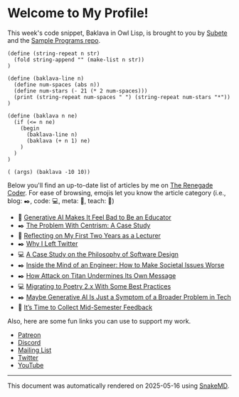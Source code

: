 # Welcome to My Profile!

This week's code snippet, Baklava in Owl Lisp, is brought to you by [Subete](https://subete.jeremygrifski.com/en/latest/) and the [Sample Programs repo](https://sampleprograms.io/).

```Owl Lisp
(define (string-repeat n str)
  (fold string-append "" (make-list n str))
)

(define (baklava-line n)
  (define num-spaces (abs n))
  (define num-stars (- 21 (* 2 num-spaces)))
  (print (string-repeat num-spaces " ") (string-repeat num-stars "*"))
)

(define (baklava n ne)
  (if (<= n ne)
    (begin
      (baklava-line n)
      (baklava (+ n 1) ne)
    )
  )
)

( (args) (baklava -10 10))
```

Below you'll find an up-to-date list of articles by me on [The Renegade Coder](https://therenegadecoder.com). For ease of browsing, emojis let you know the article category (i.e., blog: :black_nib:, code: :computer:, meta: :thought_balloon:, teach: :apple:)

- :apple: [Generative AI Makes It Feel Bad to Be an Educator](https://therenegadecoder.com/teach/generative-ai-makes-it-feel-bad-to-be-an-educator/)
- :black_nib: [The Problem With Centrism: A Case Study](https://therenegadecoder.com/blog/the-problem-with-centrism-a-case-study/)
- :apple: [Reflecting on My First Two Years as a Lecturer](https://therenegadecoder.com/teach/reflecting-on-my-first-two-years-as-a-lecturer/)
- :black_nib: [Why I Left Twitter](https://therenegadecoder.com/blog/why-i-left-twitter/)
- :computer: [A Case Study on the Philosophy of Software Design](https://therenegadecoder.com/code/a-case-study-on-the-philosophy-of-software-design/)
- :black_nib: [Inside the Mind of an Engineer: How to Make Societal Issues Worse](https://therenegadecoder.com/blog/inside-the-mind-of-an-engineer-how-to-make-societal-issues-worse/)
- :black_nib: [How Attack on Titan Undermines Its Own Message](https://therenegadecoder.com/blog/how-attack-on-titan-undermines-its-own-message/)
- :computer: [Migrating to Poetry 2.x With Some Best Practices](https://therenegadecoder.com/code/migrating-to-poetry-2-x-with-some-best-practices/)
- :black_nib: [Maybe Generative AI Is Just a Symptom of a Broader Problem in Tech](https://therenegadecoder.com/blog/maybe-generative-ai-is-just-a-symptom-of-a-broader-problem-in-tech/)
- :apple: [It’s Time to Collect Mid-Semester Feedback](https://therenegadecoder.com/teach/its-time-to-collect-mid-semester-feedback/)

Also, here are some fun links you can use to support my work.

- [Patreon](https://www.patreon.com/TheRenegadeCoder)
- [Discord](https://discord.gg/Jhmtj7Z)
- [Mailing List](https://therenegadecoder.com/about/newsletter)
- [Twitter](https://twitter.com/RenegadeCoder94)
- [YouTube](https://www.youtube.com/channel/UCpyoVwOqYRlSAEUPEn7P9hw)

***

This document was automatically rendered on 2025-05-16 using [SnakeMD](https://www.snakemd.io).